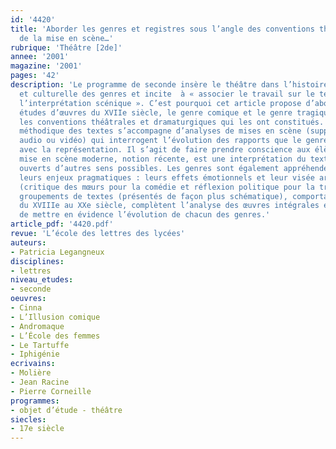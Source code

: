 ```yaml
---
id: '4420'
title: 'Aborder les genres et registres sous l’angle des conventions théâtrales et
  de la mise en scène…'
rubrique: 'Théâtre [2de]'
annee: '2001'
magazine: '2001'
pages: '42'
description: 'Le programme de seconde insère le théâtre dans l’histoire littéraire
  et culturelle des genres et incite  à « associer le travail sur le texte et sur
  l’interprétation scénique ». C’est pourquoi cet article propose d’aborder, par des
  études d’œuvres du XVIIe siècle, le genre comique et le genre tragique à travers
  les conventions théâtrales et dramaturgiques qui les ont constitués. La lecture
  méthodique des textes s’accompagne d’analyses de mises en scène (supports photo,
  audio ou vidéo) qui interrogent l’évolution des rapports que le genre entretient
  avec la représentation. Il s’agit de faire prendre conscience aux élèves que la
  mise en scène moderne, notion récente, est une interprétation du texte qui laisse
  ouverts d’autres sens possibles. Les genres sont également appréhendés à travers
  leurs enjeux pragmatiques : leurs effets émotionnels et leur visée argumentative
  (critique des mœurs pour la comédie et réflexion politique pour la tragédie). Des
  groupements de textes (présentés de façon plus schématique), comportant des œuvres
  du XVIIIe au XXe siècle, complètent l’analyse des œuvres intégrales et permettent
  de mettre en évidence l’évolution de chacun des genres.'
article_pdf: '4420.pdf'
revue: 'L’école des lettres des lycées'
auteurs:
- Patricia Legangneux
disciplines:
- lettres
niveau_etudes:
- seconde
oeuvres:
- Cinna
- L’Illusion comique
- Andromaque
- L’École des femmes
- Le Tartuffe
- Iphigénie
ecrivains:
- Molière
- Jean Racine
- Pierre Corneille
programmes:
- objet d’étude - théâtre
siecles:
- 17e siècle
---
```

